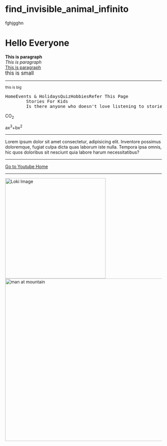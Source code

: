 # find_invisible_animal_infinito
fghjgghn
<!DOCTYPE html>
<html lang="en">
<head>
    <meta charset="UTF-8">
    <meta name="viewport" content="width=device-width, initial-scale=1.0">
    <title>Document</title>
</head>
<body>
    <!-- this will change future -->
    <h1>Hello Everyone</h1>
    <b>This is paragraph</b>
    <br>
    <i>This is paragraph</i>
    <br>
    <u>This is paragraph</u>
    <br>
    <big>this is small</big>
    <hr>
    <small>this is big</small>
    <pre>HomeEvents & HolidaysQuizHobbiesRefer This Page
        Stories For Kids
        Is there anyone who doesn't love listening to stories? Right from our toddler days, we humans have this insatiable craving for tales, of the known and the unknown, that is satisfied first by our parents and then a plethora of other sources. Go through a host of fascinating stories from KidsGen, including fables and fairytales, moral stories, short stories, mythological stories, classic stories and your favourite - animal stories. If you love reading these interesting stories for kids, click here and share them with all your young friends. Have an enjoyable time!</pre>
    <p>CO<sub>2</sub></p>
    <p>ax<sup>3</sup>+bx<sup>2</sup></p>
    <hr>
    <p>Lorem ipsum dolor sit amet consectetur, adipisicing elit. Inventore possimus doloremque, fugiat culpa dicta quas laborum iste nulla. Tempora ipsa omnis, hic quos doloribus sit nesciunt quia labore harum necessitatibus?</p>
    <hr>
    <a href="https://youtube.com">Go to Youtube Home</a>
    <hr>
    <img src="https://th.bing.com/th/id/R.25ae56cb34ca760990477e347874f4b3?rik=DG35cCFJ0nYaPw&riu=http%3a%2f%2fimages5.fanpop.com%2fimage%2fphotos%2f30900000%2fLoki-The-Avengers-loki-thor-2011-30960359-1100-1291.jpg&ehk=AWLAcCT4W32WZfTks%2fWuFD09rJpbSTkFaxn9gy%2fe%2fyI%3d&risl=&pid=ImgRaw&r=0" alt="Loki Image" width="323"> 
    <br>
    <img src="https://plus.unsplash.com/premium_photo-1697968234949-854d20ef0e7a?auto=format&fit=crop&q=80&w=870&ixlib=rb-4.0.3&ixid=M3wxMjA3fDB8MHxwaG90by1wYWdlfHx8fGVufDB8fHx8fA%3D%3D" alt="man at mountain" width ="523">
<img src="https://th.bing.com/th/id/OIP.w2fEn9gtVMEiKR3sdUQxLQHaHa?pid=ImgDet&rs=1" alt="">
</body>
</html>  